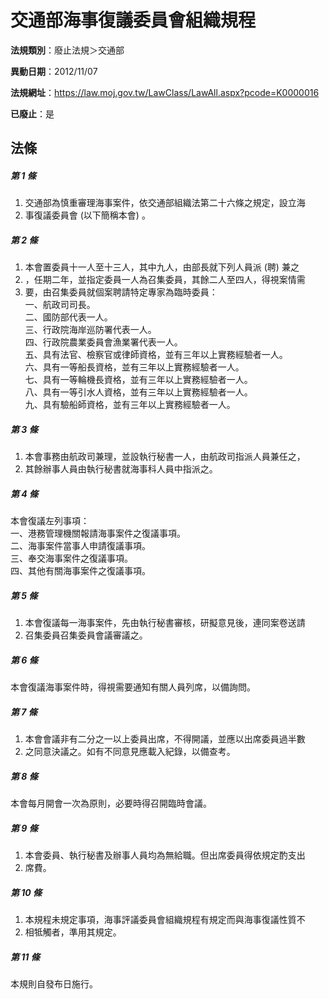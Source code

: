 # 交通部海事復議委員會組織規程

**法規類別**：廢止法規＞交通部

**異動日期**：2012/11/07  

**法規網址**：https://law.moj.gov.tw/LawClass/LawAll.aspx?pcode=K0000016

**已廢止**：是



## 法條
##### 第 1 條
1. 交通部為慎重審理海事案件，依交通部組織法第二十六條之規定，設立海
1. 事復議委員會 (以下簡稱本會) 。

##### 第 2 條
1. 本會置委員十一人至十三人，其中九人，由部長就下列人員派 (聘) 兼之
1. ，任期二年，並指定委員一人為召集委員，其餘二人至四人，得視案情需
1. 要，由召集委員就個案聘請特定專家為臨時委員：  
一、航政司司長。  
二、國防部代表一人。  
三、行政院海岸巡防署代表一人。  
四、行政院農業委員會漁業署代表一人。  
五、具有法官、檢察官或律師資格，並有三年以上實務經驗者一人。  
六、具有一等船長資格，並有三年以上實務經驗者一人。  
七、具有一等輪機長資格，並有三年以上實務經驗者一人。  
八、具有一等引水人資格，並有三年以上實務經驗者一人。  
九、具有驗船師資格，並有三年以上實務經驗者一人。

##### 第 3 條
1. 本會事務由航政司兼理，並設執行秘書一人，由航政司指派人員兼任之，
1. 其餘辦事人員由執行秘書就海事科人員中指派之。

##### 第 4 條
本會復議左列事項：  
一、港務管理機關報請海事案件之復議事項。  
二、海事案件當事人申請復議事項。  
三、奉交海事案件之復議事項。  
四、其他有關海事案件之復議事項。

##### 第 5 條
1. 本會復議每一海事案件，先由執行秘書審核，研擬意見後，連同案卷送請
1. 召集委員召集委員會議審議之。

##### 第 6 條
本會復議海事案件時，得視需要通知有關人員列席，以備詢問。

##### 第 7 條
1. 本會會議非有二分之一以上委員出席，不得開議，並應以出席委員過半數
1. 之同意決議之。如有不同意見應載入紀錄，以備查考。

##### 第 8 條
本會每月開會一次為原則，必要時得召開臨時會議。

##### 第 9 條
1. 本會委員、執行秘書及辦事人員均為無給職。但出席委員得依規定酌支出
1. 席費。

##### 第 10 條
1. 本規程未規定事項，海事評議委員會組織規程有規定而與海事復議性質不
1. 相牴觸者，準用其規定。

##### 第 11 條
本規則自發布日施行。


